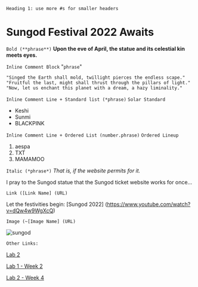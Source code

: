 `Heading 1: use more #s for smaller headers`
# Sungod Festival 2022 Awaits

`Bold (**phrase**)`
**Upon the eve of April, the statue and its celestial kin meets eyes.**

`Inline Comment Block` "`phrase`"
```
"Singed the Earth shall mold, twillight pierces the endless scape."
"Fruitful the last, might shall thrust through the pillars of light."
"Now, let us enchant this planet with a dream, a hazy liminality."
```
`Inline Comment Line + Standard list (*phrase)`
`Solar Standard`
* Keshi
* Sunmi
* BLACKPINK

`Inline Comment Line + Ordered List (number.phrase)`
`Ordered Lineup`
1. aespa
2. TXT
3. MAMAMOO

`Italic (*phrase*)`
*That is, if the website permits for it.*

I pray to the Sungod statue that the Sungod ticket website works for once...

`Link ([Link Name] (URL)`

Let the festivities begin:
[Sungod 2022] (https://www.youtube.com/watch?v=dQw4w9WgXcQ)

`Image (~[Image Name] (URL)`

![sungod](https://user-images.githubusercontent.com/73847942/162285215-427ea37c-2025-48e5-ae7f-44e741888e17.jpeg)


`Other Links:`

[Lab 2](https://ddavevo.github.io/cse15l-lab-reports/lab-report-1-week-2.html)

[Lab 1 - Week 2](https://ddavevo.github.io/cse15l-lab-reports/lab1report-week2/labreport.html)

[Lab 2 - Week 4](https://ddavevo.github.io/cse15l-lab-reports/lab2report-week4/lab2report.html)
